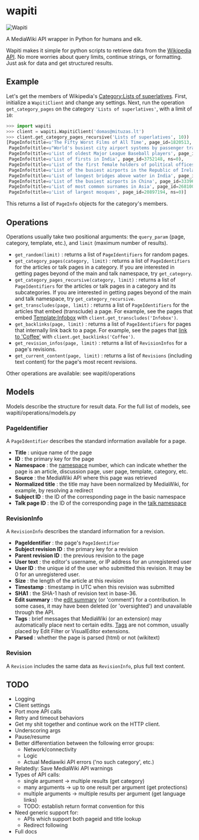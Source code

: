 wapiti
======

![Wapiti](http://upload.wikimedia.org/wikipedia/commons/thumb/5/59/Elk_1_%28PSF%29.png/212px-Elk_1_%28PSF%29.png)

A MediaWiki API wrapper in Python for humans and elk.

Wapiti makes it simple for python scripts to retrieve data from the
[Wikipedia API](https://en.wikipedia.org/w/api.php). No more worries
about query limits, continue strings, or formatting. Just ask for data
and get structured results.

Example
-------

Let's get the members of Wikipedia's [Category:Lists of
superlatives](http://en.wikipedia.org/wiki/Category:Lists_of_superlatives). First,
initialize a `WapitiClient` and change any settings. Next, run the
operation `get_category_pages` on the category `'Lists of
superlatives'`, with a limit of `10`:

```python
>>> import wapiti
>>> client = wapiti.WapitiClient('domas@mituzas.lt')
>>> client.get_category_pages_recursive('Lists of superlatives', 10))
[PageInfo(title=u'The Fifty Worst Films of All Time', page_id=1820513, ns=0),
 PageInfo(title=u"World's busiest city airport systems by passenger traffic", page_id=33167241, ns=0),
 PageInfo(title=u'List of oldest Major League Baseball players', page_id=1947309, ns=0),
 PageInfo(title=u'List of firsts in India', page_id=3752148, ns=0),
 PageInfo(title=u'List of the first female holders of political offices in Europe', page_id=18904865, ns=0),
 PageInfo(title=u'List of the busiest airports in the Republic of Ireland', page_id=26712480, ns=0),
 PageInfo(title=u'List of longest bridges above water in India', page_id=32312925, ns=0),
 PageInfo(title=u'List of the busiest airports in China', page_id=33396262, ns=0),
 PageInfo(title=u'List of most common surnames in Asia', page_id=26810011, ns=0),
 PageInfo(title=u'List of largest mosques', page_id=20897194, ns=0)]
```

This returns a list of `PageInfo` objects for the category's members.

Operations
----------

Operations usually take two positional arguments: the `query_param`
(page, category, template, etc.), and `limit` (maximum number of
results).

- `get_random(limit)` : returns a list of `PageIdentifiers` for random pages.
- `get_category_pages(category, limit)` : returns a list of `PageIdentifiers` for the articles or talk pages in a category. If you are interested in getting pages beyond of the main and talk namespace, try `get_category`.
- `get_category_pages_recursive(category, limit)` : returns a list of `PageIdentifiers` for the articles or talk pages in a category and its subcategories. If you are interested in getting pages beyond of the main and talk namespace, try `get_category_recursive`.
- `get_transcludes(page, limit)` : returns a list of `PageIdentifiers` for the articles that embed (transclude) a page. For example, see the pages that embed [Template:Infobox](http://en.wikipedia.org/wiki/Special:WhatLinksHere/Template:Infobox) with `client.get_transcludes('Infobox')`.
- `get_backlinks(page, limit)` : returns a list of `PageIdentifiers` for pages that internally link back to a page. For example, see the pages that [link to 'Coffee'](http://en.wikipedia.org/wiki/Special:WhatLinksHere/Coffee) with `client.get_backlinks('Coffee')`.
- `get_revision_infos(page, limit)` : returns a list of `RevisionInfos` for a page's revisions.
- `get_current_content(page, limit)` : returns a list of `Revisions` (including text content) for the page's most recent revisions.

Other operations are available: see wapiti/operations

Models
------

Models describe the structure for result data. For the full list of
models, see wapiti/operations/models.py

### PageIdentifier ###

A `PageIdentifier` describes the standard information available for a  page.

- **Title** : unique name of the page
- **ID** : the primary key for the page
- **Namespace** : the [namespace](http://en.wikipedia.org/wiki/Wikipedia:Namespace) number, which can indicate whether the page is an article, discussion page, user page, template, category, etc.
- **Source** : the MediaWiki API where this page was retrieved
- **Normalized title** : the title may have been normalized by MediaWiki, for example, by resolving a redirect
- **Subject ID** : the ID of the corresponding page in the basic namespace
- **Talk page ID** : the ID of the corresponding page in the [talk namespace](http://en.wikipedia.org/wiki/Help:Using_talk_pages)

### RevisionInfo ###

A `RevisionInfo` describes the standard information for a revision.

* **PageIdentifier** : the page's `PageIdentifier`
* **Subject revision ID** : the primary key for a revision
* **Parent revision ID** : the previous revision to the page
* **User text** : the editor's username, or IP address for an unregistered user
* **User ID** : the unique id of the user who submitted this revision. It may be 0 for an unregistered user.
* **Size** : the length of the article at this revision
* **Timestamp** : timestamp in UTC when this revision was submitted
* **SHA1** : the SHA-1 hash of revision text in base-36.
* **Edit summary** : the [edit summary](http://meta.wikimedia.org/wiki/Help:Edit_summary) (or 'comment') for a contribution. In some cases, it may have been deleted (or 'oversighted') and unavailable through the API.
* **Tags** : brief messages that MediaWiki (or an extension) may automatically place next to certain edits. [Tags](http://en.wikipedia.org/wiki/Wikipedia:Tags) are not common, usually placed by Edit Filter or VisualEditor extensions.
* **Parsed** : whether the page is parsed (html) or not (wikitext)

### Revision ###

A `Revision` includes the same data as `RevisionInfo`, plus full text content.

TODO
----
- Logging
- Client settings
- Port more API calls
- Retry and timeout behaviors
- Get my shit together and continue work on the HTTP client.
- Underscoring args
- Pause/resume
- Better differentiation between the following error groups:
   * Network/connectivity
   * Logic
   * Actual Mediawiki API errors ('no such category', etc.)
- Relatedly: Save MediaWiki API warnings
- Types of API calls:
   * single argument -> multiple results (get category)
   * many arguments -> up to one result per argument (get protections)
   * multiple arguments -> multiple results per argument (get language links)
   * TODO: establish return format convention for this
- Need generic support for:
   * APIs which support both pageid and title lookup
   * Redirect following
- Full docs
